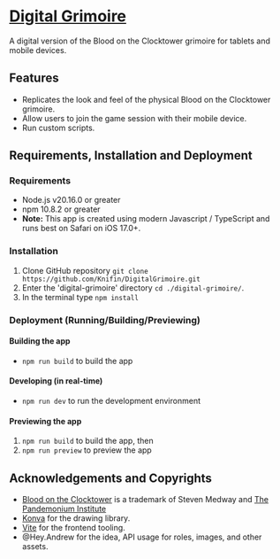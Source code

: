 ﻿# [Digital Grimoire](https://github.com/Knifin/digital-grimoire)
A digital version of the Blood on the Clocktower grimoire for tablets and mobile devices.

## Features
* Replicates the look and feel of the physical Blood on the Clocktower grimoire.
* Allow users to join the game session with their mobile device.
* Run custom scripts.

## Requirements, Installation and Deployment               

### Requirements
* Node.js v20.16.0 or greater
* npm 10.8.2 or greater
* **Note:** This app is created using modern Javascript / TypeScript and runs best on Safari on iOS 17.0+.

### Installation

1. Clone GitHub repository `git clone https://github.com/Knifin/DigitalGrimoire.git`
2. Enter the 'digital-grimoire' directory `cd ./digital-grimoire/`.
3. In the terminal type `npm install`

### Deployment (Running/Building/Previewing)

#### Building the app
* `npm run build` to build the app

#### Developing (in real-time)       
* `npm run dev` to run the development environment

#### Previewing the app
1. `npm run build` to build the app, then
2. `npm run preview` to preview the app

## Acknowledgements and Copyrights

* [Blood on the Clocktower](https://bloodontheclocktower.com/) is a trademark of Steven Medway and [The Pandemonium Institute](https://www.thepandemoniuminstitute.com/)
* [Konva](https://konvajs.org/) for the drawing library.
* [Vite](https://v2.vitejs.dev/) for the frontend tooling.
* @Hey.Andrew for the idea, API usage for roles, images, and other assets.
